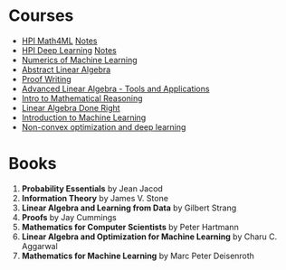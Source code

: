 # Courses

- [HPI Math4ML](https://www.youtube.com/playlist?list=PLkxomGYFWp67infnvPmEcqyQqk0q6ntrY) [Notes]()
- [HPI Deep Learning](https://www.youtube.com/playlist?list=PLkxomGYFWp65K_TuG2vxsnzf84WdDHLk0) [Notes]()
- [Numerics of Machine Learning](https://www.youtube.com/playlist?list=PL05umP7R6ij2lwDdj7IkuHoP9vHlEcH0s)
- [Abstract Linear Algebra](https://www.youtube.com/playlist?list=PLVMgvCDIRy1wONAFFjMV9c0QaNuyfT5Gk)
- [Proof Writing](https://www.youtube.com/playlist?list=PLVMgvCDIRy1x00m7Oo9XzEkDDACeEK_m-)
- [Advanced Linear Algebra - Tools and Applications](https://www.youtube.com/playlist?list=PLoxJTbDttvt4p6zPSy_0zURsJV1kDCqw1)
- [Intro to Mathematical Reasoning](https://www.youtube.com/playlist?list=PLoxJTbDttvt5irjK-gD_bemI0IetyR7D6)
- [Linear Algebra Done Right](https://www.youtube.com/playlist?list=PLoxJTbDttvt7ny0WEJHWw6-0Sjx7EImIQ)
- [Introduction to Machine Learning ](https://www.youtube.com/playlist?list=PL05umP7R6ij35ShKLDqccJSDntugY4FQT)
- [Non-convex optimization and deep learning](https://www.youtube.com/playlist?list=PLpuGiWaHpPC2LBwHTYZM4Z48WeLVnTTko)
# Books

1. **Probability Essentials** by Jean Jacod
2. **Information Theory** by James V. Stone
3. **Linear Algebra and Learning from Data** by Gilbert Strang
4. **Proofs** by Jay Cummings
5. **Mathematics for Computer Scientists** by Peter Hartmann
6. **Linear Algebra and Optimization for Machine Learning** by Charu C. Aggarwal
7. **Mathematics for Machine Learning** by Marc Peter Deisenroth
